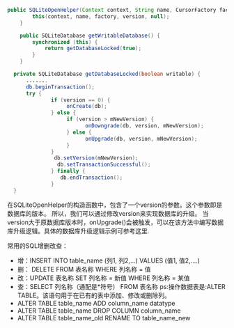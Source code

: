 ``` java
public SQLiteOpenHelper(Context context, String name, CursorFactory factory, int version) {
        this(context, name, factory, version, null);
    }

    public SQLiteDatabase getWritableDatabase() {
        synchronized (this) {
            return getDatabaseLocked(true);
        }
    }

  private SQLiteDatabase getDatabaseLocked(boolean writable) {
      .......
      db.beginTransaction();
      try {
              if (version == 0) {
                   onCreate(db);
              } else {
                   if (version > mNewVersion) {
                         onDowngrade(db, version, mNewVersion);
                   } else {
                         onUpgrade(db, version, mNewVersion);
                   }
              }
               db.setVersion(mNewVersion);
                db.setTransactionSuccessful();
              } finally {
                 db.endTransaction();
              }
  }

```

在SQLiteOpenHelper的构造函数中，包含了一个version的参数。这个参数即是数据库的版本。 所以，我们可以通过修改version来实现数据库的升级。 当version大于原数据库版本时，onUpgrade()会被触发，可以在该方法中编写数据库升级逻辑。具体的数据库升级逻辑示例可参考这里.


常用的SQL增删改查：
- 增：INSERT INTO table_name (列1, 列2,…) VALUES (值1, 值2,….)
- 删： DELETE FROM 表名称 WHERE 列名称 = 值
- 改：UPDATE 表名称 SET 列名称 = 新值 WHERE 列名称 = 某值
- 查：SELECT 列名称（通配是*符号） FROM 表名称
ps:操作数据表是:ALTER TABLE。该语句用于在已有的表中添加、修改或删除列。
- ALTER TABLE table_name ADD column_name datatype
- ALTER TABLE table_name DROP COLUMN column_name
- ALTER TABLE table_name_old RENAME TO table_name_new